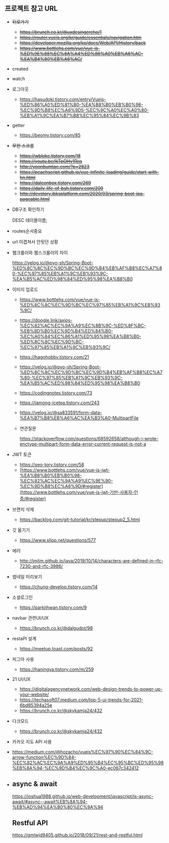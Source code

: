 ## 프로젝트 참고 URL

- ~~뒤로가기~~
  
  - ~~https://brunch.co.kr/@uxdesingercho/1~~
  - ~~https://router.vuejs.org/kr/guide/essentials/navigation.htm~~
  -  ~~https://developer.mozilla.org/ko/docs/Web/API/History/back~~
  - ~~https://www.bottlehs.com/vue/vue-js-%ED%9E%88%EC%8A%A4%ED%86%A0%EB%A6%AC-%EA%B4%80%EB%A6%AC/~~
  
- created

- watch

- 로그아웃
  - https://hasudoki.tistory.com/entry/Vuejs-%ED%86%A0%ED%81%B0-%EA%B8%B0%EB%B0%98-%EC%9D%B8%EC%A6%9D5-%EC%9C%A0%EC%A0%80-%EB%A1%9C%EA%B7%B8%EC%95%84%EC%9B%83

- getter
  - https://beomy.tistory.com/85

- ~~무한 스크롤~~
  
  - ~~https://wbluke.tistory.com/18~~
  - ~~https://youtu.be/lkTpOHv1Ros~~
  - ~~http://yoonbumtae.com/?p=2823~~
  - ~~https://peachscript.github.io/vue-infinite-loading/guide/start-with-hn.html~~
  - ~~https://dalconbox.tistory.com/269~~
  - ~~https://daily-life-of-bsh.tistory.com/209~~
  - ~~http://devstory.ibksplatform.com/2020/03/spring-boot-jpa-pageable.html~~
  
- DB구조 확인하기

  DESC 테이블이름;

- routes순서중요

- url 이겹쳐서 안됫던 상황

- 웹크롤러와 웹스크롤러의 차이

  https://velog.io/@pyo-sh/Spring-Boot-%ED%8C%8C%EC%9D%BC%EC%9D%B4%EB%AF%B8%EC%A7%80-%EC%97%85%EB%A1%9C%EB%93%9C-%EA%B5%AC%ED%98%84%ED%95%98%EA%B8%B0



- 이미지 업로드

  - https://www.bottlehs.com/vue/vue-js-%ED%8C%8C%EC%9D%BC%EC%97%85%EB%A1%9C%EB%93%9C/

  - https://doogle.link/axios-%EC%82%AC%EC%9A%A9%EC%8B%9C-%ED%8F%BC-%EB%8D%B0%EC%9D%B4%ED%84%B0-%EC%A0%84%EC%86%A1%ED%95%98%EA%B8%B0-%ED%8C%8C%EC%9D%BC-%EC%97%85%EB%A1%9C%EB%93%9C/

  - https://hagohobby.tistory.com/21

  - https://velog.io/@pyo-sh/Spring-Boot-%ED%8C%8C%EC%9D%BC%EC%9D%B4%EB%AF%B8%EC%A7%80-%EC%97%85%EB%A1%9C%EB%93%9C-%EA%B5%AC%ED%98%84%ED%95%98%EA%B8%B0

  - https://codingnotes.tistory.com/73

  - https://jamong-icetea.tistory.com/243

  - https://velog.io/@sa833591/form-data-%EA%B7%B8%EB%A6%AC%EA%B3%A0-MultipartFile

  - 연관질문 

    https://stackoverflow.com/questions/68592658/although-i-wrote-enctype-multipart-form-data-error-current-request-is-not-a

- JWT 토큰
  - https://seo-tory.tistory.com/58
  - [https://www.bottlehs.com/vue/vue-js-jwt-%EA%B8%B0%EB%B0%98-%EC%82%AC%EC%9A%A9%EC%9E%90-%EC%9D%B8%EC%A6%9D/#register](https://www.bottlehs.com/vue/vue-js-jwt-기반-사용자-인증/#register) 

- 브랜치 삭제
  - https://backlog.com/git-tutorial/kr/stepup/stepup2_5.html

- 깃 옮기기
  - https://www.slipp.net/questions/577

- 에러
  - http://jmlim.github.io/java/2019/10/14/characters-are-defined-in-rfc-7230-and-rfc-3986/	
  
- 썸네일 미리보기
  - https://chung-develop.tistory.com/14

- 소셜로그인
  - https://parkjihwan.tistory.com/9

- navbar 관련UI/UX
  - https://brunch.co.kr/@dalgudot/98 
  
- restaPI 설계
  - https://meetup.toast.com/posts/92
  
- 피그마 사용
  -  https://haningya.tistory.com/m/259

- 21 UI/UX
  - https://digitalagencynetwork.com/web-design-trends-to-power-up-your-website/
  - https://techasoft07.medium.com/top-5-ui-trends-for-2021-6bd85394a25e
  - https://brunch.co.kr/@skykamja24/432

- 다크모드
  - https://brunch.co.kr/@skykamja24/432

- 카카오 지도 API 사용

- https://medium.com/@hozacho/vuejs%EC%97%90%EC%84%9C-arrow-function%EC%9D%84-%EC%82%AC%EC%9A%A9%ED%95%B4%EC%95%BC%ED%95%98%EB%8A%94-%EC%9D%B4%EC%9C%A0-ec067c342412

- ## async & await

  https://joshua1988.github.io/web-development/javascript/js-async-await/#async--await%EB%8A%94-%EB%AD%94%EA%B0%80%EC%9A%94

  

  ## Restful API

  https://gmlwjd9405.github.io/2018/09/21/rest-and-restful.html
